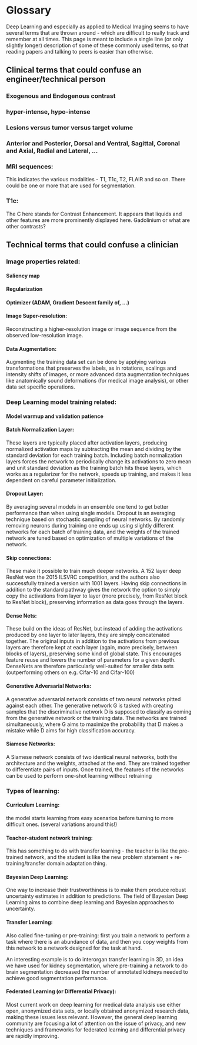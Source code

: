 # Glossary

Deep Learning and especially as applied to Medical Imaging seems to have several terms that are thrown around - which are difficult to really track and remember at all times. This page is meant to include a single line (or only slightly longer) description of some of these commonly used terms, so that reading papers and talking to peers is easier than otherwise.

## Clinical terms that could confuse an engineer/technical person

### Exogenous and Endogenous contrast

### hyper-intense, hypo-intense

### Lesions versus tumor versus target volume

### Anterior and Posterior, Dorsal and Ventral, Sagittal, Coronal and Axial, Radial and Lateral, ...

### MRI sequences:
This indicates the various modalities - T1, T1c, T2, FLAIR and so on. There could be one or more that are used for segmentation.

### T1c:
The C here stands for Contrast Enhancement. It appears that liquids and other features are more prominently displayed here. Gadolinium or what are other contrasts? 

## Technical terms that could confuse a clinician

### Image properties related:

#### Saliency map

#### Regularization

#### Optimizer (ADAM, Gradient Descent family of, ...)

#### Image Super-resolution:
Reconstructing a higher-resolution image or image sequence from the observed low-resolution image.

#### Data Augmentation:
Augmenting the training data set can be done by applying various transformations that preserves the labels, as in rotations, scalings and intensity shifts of images, or more advanced data augmentation techniques like anatomically sound deformations (for medical image analysis), or other data set specific operations.

### Deep Learning model training related:

#### Model warmup and validation patience

#### Batch Normalization Layer:
These layers are typically placed after activation layers, producing normalized activation maps by subtracting the mean and dividing by the standard deviation for each training batch. Including batch normalization layers forces the network to periodically change its activations to zero mean and unit standard deviation as the training batch hits these layers, which works as a regularizer for the network, speeds up training, and makes it less dependent on careful parameter initialization. 

#### Dropout Layer:
By averaging several models in an ensemble one tend to get better performance than when using single models. Dropout is an averaging technique based on stochastic sampling of neural networks. By randomly removing neurons during training one ends up using slightly different networks for each batch of training data, and the weights of the trained network are tuned based on optimization of multiple variations of the network.

#### Skip connections:
These make it possible to train much deeper networks. A 152 layer deep ResNet won the 2015 ILSVRC competition, and the authors also successfully trained a version with 1001 layers. Having skip connections in addition to the standard pathway gives the network the option to simply copy the activations from layer to layer (more precisely, from ResNet block to ResNet block), preserving information as data goes through the layers.

#### Dense Nets:
These build on the ideas of ResNet, but instead of adding the activations produced by one layer to later layers, they are simply concatenated together. The original inputs in addition to the activations from previous layers are therefore kept at each layer (again, more precisely, between blocks of layers), preserving some kind of global state. This encourages feature reuse and lowers the number of parameters for a given depth. DenseNets are therefore particularly well-suited for smaller data sets (outperforming others on e.g. Cifar-10 and Cifar-100)

#### Generative Adversarial Networks:
A generative adversarial network consists of two neural networks pitted against each other. The generative network G is tasked with creating samples that the discriminative network D is supposed to classify as coming from the generative network or the training data. The networks are trained simultaneously, where G aims to maximize the probability that D makes a mistake while D aims for high classification accuracy.

#### Siamese Networks:
A Siamese network consists of two identical neural networks, both the architecture and the weights, attached at the end. They are trained together to differentiate pairs of inputs. Once trained, the features of the networks can be used to perform one-shot learning without retraining

### Types of learning:

#### Curriculum Learning: 
the model starts learning from easy scenarios before turning to more difficult ones. (several variations around this!)

#### Teacher-student network training:
This has something to do with transfer learning - the teacher is like the pre-trained network, and the student is like the new problem statement + re-training/transfer domain adaptation thing.

#### Bayesian Deep Learning:
One way to increase their trustworthiness is to make them produce robust uncertainty estimates in addition to predictions. The field of Bayesian Deep Learning aims to
combine deep learning and Bayesian approaches to uncertainty. 

#### Transfer Learning: 
Also called fine-tuning or pre-training: first you train a network to perform a task where there is an abundance of data, and then you copy weights from this network to a network designed for the task at hand.

An interesting example is to do interorgan transfer learning in 3D, an idea we have used for kidney segmentation, where pre-training a network to do brain segmentation decreased the number of annotated kidneys needed to achieve good segmentation performance. 

#### Federated Learning (or Differential Privacy): 
Most current work on deep learning for medical data analysis use either open, anonymized data sets, or locally obtained anonymized research data, making these issues less relevant. However, the general deep learning community are focusing a lot of attention on the issue of privacy, and new techniques and frameworks for federated learning and differential privacy are rapidly improving. 
